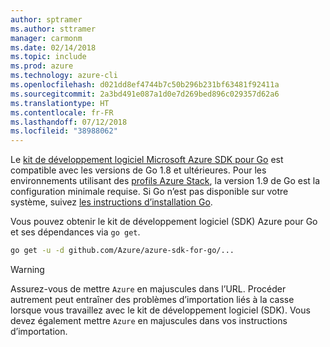 ```yaml
---
author: sptramer
ms.author: sttramer
manager: carmonm
ms.date: 02/14/2018
ms.topic: include
ms.prod: azure
ms.technology: azure-cli
ms.openlocfilehash: d021dd8ef4744b7c50b296b231bf63481f92411a
ms.sourcegitcommit: 2a3bd491e087a1d0e7d269bed896c029357d62a6
ms.translationtype: HT
ms.contentlocale: fr-FR
ms.lasthandoff: 07/12/2018
ms.locfileid: "38988062"
---
```

Le [kit de développement logiciel Microsoft Azure SDK pour Go](https://github.com/Azure/azure-sdk-for-go) est compatible avec les versions de Go 1.8 et ultérieures. Pour les environnements utilisant des [profils Azure Stack](https://docs.microsoft.com/azure/azure-stack/azure-stack-version-profiles), la version 1.9 de Go est la configuration minimale requise.
Si Go n’est pas disponible sur votre système, suivez [les instructions d’installation Go](https://golang.org/doc/install).

Vous pouvez obtenir le kit de développement logiciel (SDK) Azure pour Go et ses dépendances via `go get`.

```bash
go get -u -d github.com/Azure/azure-sdk-for-go/...
```

> [!WARNING]
> Assurez-vous de mettre `Azure` en majuscules dans l’URL. Procéder autrement peut entraîner des problèmes d’importation liés à la casse lorsque vous travaillez avec le kit de développement logiciel (SDK). Vous devez également mettre `Azure` en majuscules dans vos instructions d’importation.
